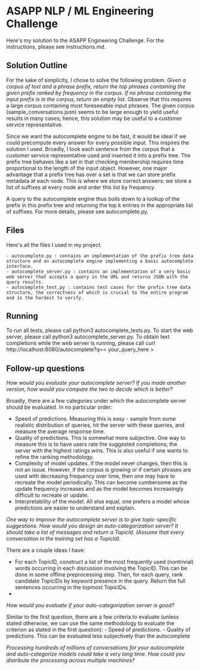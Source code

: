 ASAPP NLP / ML Engineering Challenge
====================================
Here's my solution to the ASAPP Engineering Challenge. For the instructions, please see instructions.md.

Solution Outline
----------------
For the sake of simplicity, I chose to solve the following problem.
_Given a corpus of text and a phrase prefix, return the top phrases containing the given prefix ranked by frequency in the corpus. If no phrase containing the input prefix is in the corpus, return an empty list._
Observe that this requires a large corpus containing most foreseeable input phrases. The given corpus (sample_conversations.json) seems to be large enough to yield useful results in many cases; hence, this solution may be useful to a customer service representative. 

Since we want the autocomplete engine to be fast, it would be ideal if we could precompute every answer for every possible input. This inspires the solution I used. Broadly, I took each sentence from the corpus that a customer service representative used and inserted it into a prefix tree. The prefix tree behaves like a set in that checking membership requires time proportional to the length of the input object. However, one major advantage that a prefix tree has over a set is that we can store prefix metadata at each node. This is where we store correct answers: we store a list of suffixes at every node and order this list by frequency. 

A query to the autocomplete engine thus boils down to a lookup of the prefix in this prefix tree and returning the top k entries in the appropriate list of suffixes. For more details, please see autocomplete.py.

Files
-----
Here's all the files I used in my project.

    - autocomplete.py : contains an implementation of the prefix tree data structure and an autocomplete engine implementing a basic autocomplete interface.
    - autocomplete_server.py : contains an implementation of a very basic web server that accepts a query in the URL and returns JSON with the query results.
    - autocomplete_test.py : contains test cases for the prefix tree data structure, the correctness of which is crucial to the entire program and is the hardest to verify.  

Running
-------
To run all tests, please call python3 autocomplete_tests.py. To start the web server, please call python3 autocomplete_server.py. To obtain text completions while the web server is running, please call curl http://localhost:8080/autocomplete?q=< your_query_here > 


Follow-up questions
-------------------
_How would you evaluate your autocomplete server? If you made another version, how would you compare the two to decide which is better?_

Broadly, there are a few categories under which the autocomplete server should be evaluated. In no particular order:

- Speed of predictions. Measuring this is easy - sample from some realistic distribution of queries, hit the server with these queries, and measure the average response time.
- Quality of predictions. This is somewhat more subjective. One way to measure this is to have users rate the suggested completions; the server with the highest ratings wins. This is also useful if one wants to refine the ranking methodology. 
- Complexity of model updates. If the model never changes, then this is not an issue. However, if the corpus is growing or if certain phrases are used with decreasing frequency over time, then one may have to recreate the model periodically. This can become cumbersome as the update frequency increases and as the model becomes increasingly difficult to recreate or update. 
- Interpretability of the model. All else equal, one prefers a model whose predictions are easier to understand and explain. 

_One way to improve the autocomplete server is to give topic-specific suggestions. How would you design an auto-categorization server? It should take a list of messages and return a TopicId. (Assume that every conversation in the training set has a TopicId)._

There are a couple ideas I have:
  - For each TopicID, construct a list of the most frequently used (nontrivial) words occurring in each discussion involving the TopicID. This can be done in some offline preprocessing step. Then, for each query, rank candidate TopicIDs by keyword presence in the query. Return the full sentences occurring in the topmost TopicIDs.
  -  

_How would you evaluate if your auto-categorization server is good?_

Similar to the first question, there are a few criteria to evaluate (unless stated otherwise, we can use the same methodology to evaluate the criterion as stated in the first question):
    - Speed of predictions.
    - Quality of predictions. This can be evaluated less subjectively than the autocomplete 

_Processing hundreds of millions of conversations for your autocomplete and auto-categorize models could take a very long time. How could you distribute the processing across multiple machines?_
